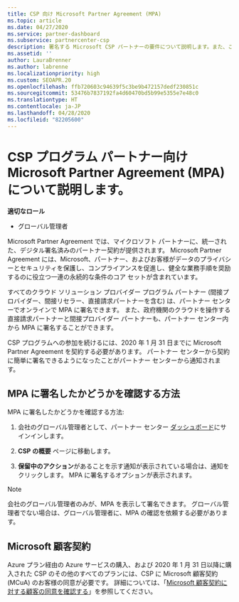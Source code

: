 ```yaml
---
title: CSP 向け Microsoft Partner Agreement (MPA)
ms.topic: article
ms.date: 04/27/2020
ms.service: partner-dashboard
ms.subservice: partnercenter-csp
description: 署名する Microsoft CSP パートナーの要件について説明します。また、この統一され、デジタル署名済みの Microsoft Partner Agreement (MPA) を確認します。
ms.assetid: ''
author: LauraBrenner
ms.author: labrenne
ms.localizationpriority: high
ms.custom: SEOAPR.20
ms.openlocfilehash: ffb720603c94639f5c3be9b472157dedf230851c
ms.sourcegitcommit: 53476b7837192fa4d60470bd5b99e5355e7e48c0
ms.translationtype: HT
ms.contentlocale: ja-JP
ms.lasthandoff: 04/28/2020
ms.locfileid: "82205600"
---
```

# <a name="learn-about-the-microsoft-partner-agreement-mpa-for-csp-program-partners"></a>CSP プログラム パートナー向け Microsoft Partner Agreement (MPA) について説明します。

**適切なロール**

- グローバル管理者

Microsoft Partner Agreement では、マイクロソフト パートナーに、統一された、デジタル署名済みのパートナー契約が提供されます。 Microsoft Partner Agreement には、Microsoft、パートナー、およびお客様がデータのプライバシーとセキュリティを保護し、コンプライアンスを促進し、健全な業務手順を奨励するのに役立つ一連の永続的な条件のコア セットが含まれています。

すべてのクラウド ソリューション プロバイダー プログラム パートナー (間接プロバイダー、間接リセラー、直接請求パートナーを含む) は、パートナー センターでオンラインで MPA に署名できます。 また、政府機関のクラウドを操作する直接請求パートナーと間接プロバイダー パートナーも、パートナー センター内から MPA に署名することができます。

CSP プログラムへの参加を続けるには、2020 年 1 月 31 日までに Microsoft Partner Agreement を契約する必要があります。 パートナー センターから契約に簡単に署名できるようになったことがパートナー センターから通知されます。

## <a name="how-to-verify-if-i-have-signed-the-mpa"></a>MPA に署名したかどうかを確認する方法

MPA に署名したかどうかを確認する方法:

1. 会社のグローバル管理者として、パートナー センター [ダッシュボード](https://partner.microsoft.com/dashboard/home)にサインインします。

2. **CSP の概要** ページに移動します。

3. **保留中のアクション**があることを示す通知が表示されている場合は、通知をクリックします。 MPA に署名するオプションが表示されます。

>[!NOTE]
>会社のグローバル管理者のみが、MPA を表示して署名できます。 グローバル管理者でない場合は、グローバル管理者に、MPA の確認を依頼する必要があります。

## <a name="microsoft-customer-agreement"></a>Microsoft 顧客契約

Azure プラン経由の Azure サービスの購入、および 2020 年 1 月 31 日以降に購入された CSP のその他のすべてのプランには、CSP に Microsoft 顧客契約 (MCuA) のお客様の同意が必要です。 詳細については、「[Microsoft 顧客契約に対する顧客の同意を確認する](confirm-customer-agreement.md)」を参照してください。